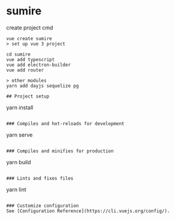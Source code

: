 # sumire

create project cmd

```
vue create sumire
> set up vue 3 project

cd sumire
vue add typescript
vue add electron-builder
vue add router

> other modules
yarn add dayjs sequelize pg

## Project setup
```
yarn install
```

### Compiles and hot-reloads for development
```
yarn serve
```

### Compiles and minifies for production
```
yarn build
```

### Lints and fixes files
```
yarn lint
```

### Customize configuration
See [Configuration Reference](https://cli.vuejs.org/config/).


